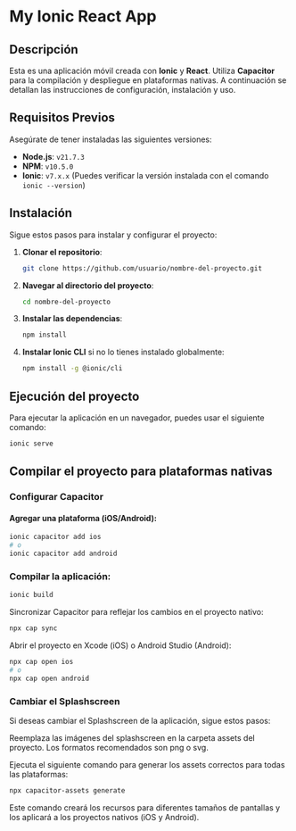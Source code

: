 # My Ionic React App

## Descripción

Esta es una aplicación móvil creada con **Ionic** y **React**. Utiliza **Capacitor** para la compilación y despliegue en plataformas nativas. A continuación se detallan las instrucciones de configuración, instalación y uso.

## Requisitos Previos

Asegúrate de tener instaladas las siguientes versiones:

- **Node.js**: `v21.7.3`
- **NPM**: `v10.5.0`
- **Ionic**: `v7.x.x` (Puedes verificar la versión instalada con el comando `ionic --version`)

## Instalación

Sigue estos pasos para instalar y configurar el proyecto:

1. **Clonar el repositorio**:
    ```bash
    git clone https://github.com/usuario/nombre-del-proyecto.git
    ```

2. **Navegar al directorio del proyecto**:
    ```bash
    cd nombre-del-proyecto
    ```

3. **Instalar las dependencias**:
    ```bash
    npm install
    ```

4. **Instalar Ionic CLI** si no lo tienes instalado globalmente:
    ```bash
    npm install -g @ionic/cli
    ```

## Ejecución del proyecto

Para ejecutar la aplicación en un navegador, puedes usar el siguiente comando:

```bash
ionic serve
```

## Compilar el proyecto para plataformas nativas

### Configurar Capacitor

#### Agregar una plataforma (iOS/Android):

```bash
ionic capacitor add ios
# o
ionic capacitor add android
```
### Compilar la aplicación:
```bash
ionic build
```
Sincronizar Capacitor para reflejar los cambios en el proyecto nativo:
```bash
npx cap sync
```
Abrir el proyecto en Xcode (iOS) o Android Studio (Android):
```bash
npx cap open ios
# o
npx cap open android
```
### Cambiar el Splashscreen
Si deseas cambiar el Splashscreen de la aplicación, sigue estos pasos:

Reemplaza las imágenes del splashscreen en la carpeta assets del proyecto. Los formatos recomendados son png o svg.

Ejecuta el siguiente comando para generar los assets correctos para todas las plataformas:

```bash
npx capacitor-assets generate
```
Este comando creará los recursos para diferentes tamaños de pantallas y los aplicará a los proyectos nativos (iOS y Android).
